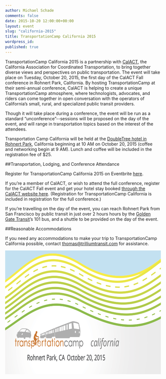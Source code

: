 ```yaml
---
author: Michael Schade
comments: false
date: 2015-10-20 12:00:00+00:00
layout: event
slug: "california-2015"
title: TransportationCamp California 2015
wordpress_id:
published: true
---
```

TransportationCamp California 2015 is a partnership with [CalACT](https://www.calact.org/home), the California Association for Coordinated Transportation, to bring together diverse views and perspectives on public transportation. The event will take place on Tuesday, October 20, 2015, the first day of the CalACT Fall conference in Rohnert Park, California. By hosting TransportationCamp at their semi-annual conference, CalACT is helping to create a unique TransportationCamp atmosphere, where technologists, advocates, and riders can come together in open conversation with the operators of California’s small, rural, and specialized public transit providers.

Though it will take place during a conference, the event will be run as a standard “unconference”--sessions will be proposed on the day of the event, and will range in transportation topics based on the interest of the attendees.

Transportation Camp California will be held at the [DoubleTree hotel in Rohnert Park](http://doubletree3.hilton.com/en/hotels/california/doubletree-by-hilton-hotel-sonoma-wine-country-RLSC-DT/index.html), California beginning at 10 AM on October 20, 2015 (coffee and networking begin at 9 AM). Lunch and coffee will be included in the registration fee of $25.

##Transportation, Lodging, and Conference Attendance

Register for TransportationCamp California 2015 on Eventbrite [here](http://www.eventbrite.com/e/transportationcamp-calact-tickets-17462853866).

If you’re a member of CalACT, or wish to attend the full conference, register for the CalACT Fall event and get your hotel stay booked [through the CalACT website here](https://www.calact.org/fall-2015/registration). (Registration for TransportationCamp California is included in registration for the full conference.)

If you’re travelling on the day of the event, you can reach Rohnert Park from San Francisco by public transit in just over 2 hours hours by the [Golden Gate Transit](http://www.goldengate.org/)’s 101 bus, and a shuttle to be provided on the day of the event.

##Reasonable Accommodations

If you need any accommodations to make your trip to TransportationCamp California possible, contact thomas@trilliumtransit.com for assistance.

<img src="tcamp-banner.png" width=800 height=400 >
 